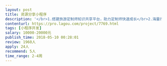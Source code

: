 ```yaml
---                
layout: post       
title: 资源分享小程序           
description: '</br>1.搭建旅游定制师知识共享平台，助力定制师快速成长</br>2.海量行程库一键上传下载</br>3.旅游地接社资源库一键筛选</br>4.注册旅行社评分机制</br>5.云平台</br>'     
contenturl: https://pro.lagou.com/project/7769.html      
tags: [小程序开发]            
salary: 10000-20000元          
publish_time: 2018-05-10 00:28:01         
review: 1960人                   
apply: 24人                   
recommend: 5人                   
time_range: 2-4周              
---                 
```

